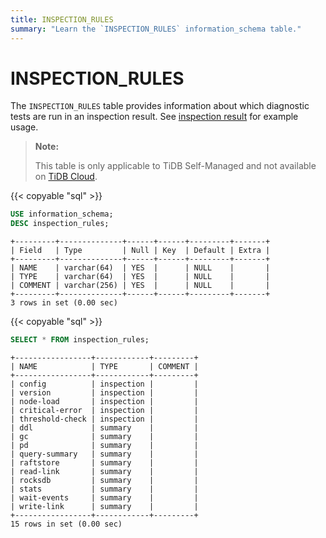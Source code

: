 ```yaml
---
title: INSPECTION_RULES
summary: "Learn the `INSPECTION_RULES` information_schema table."
---
```


# INSPECTION_RULES

The `INSPECTION_RULES` table provides information about which diagnostic tests are run in an inspection result. See [inspection result](/information-schema/information-schema-inspection-result.md) for example usage.

> **Note:**
>
> This table is only applicable to TiDB Self-Managed and not available on [TiDB Cloud](https://docs.pingcap.com/tidbcloud/).

{{< copyable "sql" >}}

```sql
USE information_schema;
DESC inspection_rules;
```

```
+---------+--------------+------+------+---------+-------+
| Field   | Type         | Null | Key  | Default | Extra |
+---------+--------------+------+------+---------+-------+
| NAME    | varchar(64)  | YES  |      | NULL    |       |
| TYPE    | varchar(64)  | YES  |      | NULL    |       |
| COMMENT | varchar(256) | YES  |      | NULL    |       |
+---------+--------------+------+------+---------+-------+
3 rows in set (0.00 sec)
```

{{< copyable "sql" >}}

```sql
SELECT * FROM inspection_rules;
```

```
+-----------------+------------+---------+
| NAME            | TYPE       | COMMENT |
+-----------------+------------+---------+
| config          | inspection |         |
| version         | inspection |         |
| node-load       | inspection |         |
| critical-error  | inspection |         |
| threshold-check | inspection |         |
| ddl             | summary    |         |
| gc              | summary    |         |
| pd              | summary    |         |
| query-summary   | summary    |         |
| raftstore       | summary    |         |
| read-link       | summary    |         |
| rocksdb         | summary    |         |
| stats           | summary    |         |
| wait-events     | summary    |         |
| write-link      | summary    |         |
+-----------------+------------+---------+
15 rows in set (0.00 sec)
```

